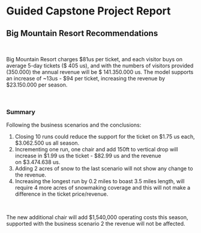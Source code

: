 <h1 class="p1"><span class="s1">Guided Capstone Project Report</span></h1>
<h2 class="p2">Big Mountain Resort Recommendations</h2>
<p class="p1">&nbsp;</p>
<p class="p1">Big Mountain Resort charges $81us per ticket, and each visitor buys on average 5-day tickets ($ 405 us), and with the numbers of visitors provided (350.000) the annual revenue will be $ 141.350.000 us. The model supports an increase of ~13us - $94 per ticket, increasing the revenue by $23.150.000 per season.</p>
<p class="p2">&nbsp;</p>
<h3 class="p2">Summary</h3>
<p class="p1">Following the business scenarios and the conclusions:</p>
<ol class="ol1">
<li class="li3">Closing 10 runs could reduce the support for the ticket on $1.75 us each, <span class="s1">$3.062.500</span> us all season.</li>
<li class="li3">Incrementing one run, one chair and add 150ft to vertical drop will increase in $1.99 us the ticket - $82.99 us and the revenue on&nbsp;<span class="s2">$3.474.638 us</span>.</li>
<li class="li3">Adding 2 acres of snow to the last scenario will not show any change to the revenue.</li>
<li class="li3">Increasing the longest run by 0.2 miles to boast 3.5 miles length, will require 4 more acres of snowmaking coverage and this will not make a difference in the ticket price/revenue.</li>
</ol>
<p class="p2">&nbsp;</p>
<p class="p1">The new additional chair will add $1,540,000 operating costs this season, supported with the business scenario 2 the revenue will not be affected.</p>

